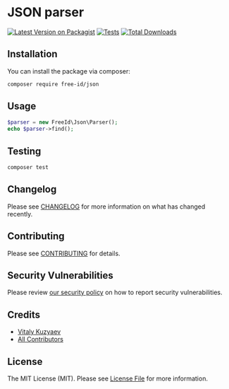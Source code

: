 # JSON parser

[![Latest Version on Packagist](https://img.shields.io/packagist/v/free-id/json.svg?style=flat-square)](https://packagist.org/packages/free-id/json)
[![Tests](https://github.com/free-id/json/actions/workflows/run-tests.yml/badge.svg?branch=main)](https://github.com/free-id/json/actions/workflows/run-tests.yml)
[![Total Downloads](https://img.shields.io/packagist/dt/free-id/json.svg?style=flat-square)](https://packagist.org/packages/free-id/json)

## Installation

You can install the package via composer:

```bash
composer require free-id/json
```

## Usage

```php
$parser = new FreeId\Json\Parser();
echo $parser->find();
```

## Testing

```bash
composer test
```

## Changelog

Please see [CHANGELOG](CHANGELOG.md) for more information on what has changed recently.

## Contributing

Please see [CONTRIBUTING](https://github.com/free-id/.github/blob/main/CONTRIBUTING.md) for details.

## Security Vulnerabilities

Please review [our security policy](../../security/policy) on how to report security vulnerabilities.

## Credits

- [Vitaly Kuzyaev](https://github.com/vitkuz573)
- [All Contributors](../../contributors)

## License

The MIT License (MIT). Please see [License File](LICENSE.md) for more information.